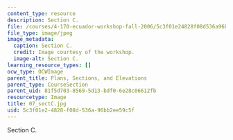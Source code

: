 ```yaml
---
content_type: resource
description: Section C.
file: /courses/4-170-ecuador-workshop-fall-2006/5c3f01e24828f08d536a96bb2ee59c5f_07_sectC.jpg
file_type: image/jpeg
image_metadata:
  caption: Section C.
  credit: Image courtesy of the workshop.
  image-alt: Section C.
learning_resource_types: []
ocw_type: OCWImage
parent_title: Plans, Sections, and Elevations
parent_type: CourseSection
parent_uid: 81f5d703-8569-5d13-bdf0-6e28c06612fb
resourcetype: Image
title: 07_sectC.jpg
uid: 5c3f01e2-4828-f08d-536a-96bb2ee59c5f
---
```

Section C.

